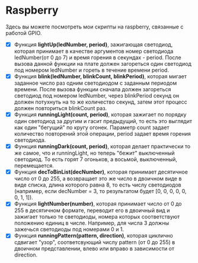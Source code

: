 # Raspberry

Здесь вы можете посмотреть мои скрипты на raspberry, связанные с работой GPIO.

- [X] Функция __lightUp(ledNumber, period)__, зажигающая светодиод, которая принимает в качестве аргументов номер светодиода ledNumber(от 0 до 7) и время горения в секундах - period. После вызова данной функции на плате должен загореться один светодиод под номером ledNumber и гореть в течение времени period. 
- [X] Функция __blink(ledNumber, blinkCount, blinkPeriod)__, которая мигает заданное число раз одним светодиодом с заданным периодом времени. После вызова функции сначала должен загореться светодиод под номером ledNumber, через blinkPeriod секунд он должен потухнуть на то же количество секунд, затем этот процесс должен повториться blinkCount раз.
- [X] Функция __runningLight(count, period)__, которая зажигает по порядку один светодиод за другим и гасит предыдущий, то есть это выглядит как один "бегущий" по кругу огонек. Параметр count задает количество повторений этой операции, period задает время горения светодиода. 
- [X] Функция __runningDark(count, period)__, которая делает практически то же самое, что и runningLight, но теперь "бежит" выключенный светодиод. То есть горят 7 огоньков, а восьмой, выключенный, перемещается.
- [X] Функция __decToBinList(decNumber)__, которая принимает десятичное число от 0 до 255, а возвращает это же число в двоичном виде в виде списка, длина которого равна 8, то есть числу светодиодов (например, если decNumber = 3, то результатом будет [0, 0, 0, 0, 0, 0, 1, 1]).
- [X] Функция __lightNumber(number)__, которая принимает число от 0 до 255 в десятичном формате, переводит его в двоичный вид и зажигает только те светодиоды, номера которых соответствуют положению единиц в числе. Например, для числа 3 должны зажечься светодиоды под номерами 0 и 1. 
- [X] Функция __runningPattern(pattern, direction)__, которая циклично сдвигает "узор", соответсвующий числу pattern (от 0 до 255) в двоичном представлении, влево или вправо в зависимости от direction.
